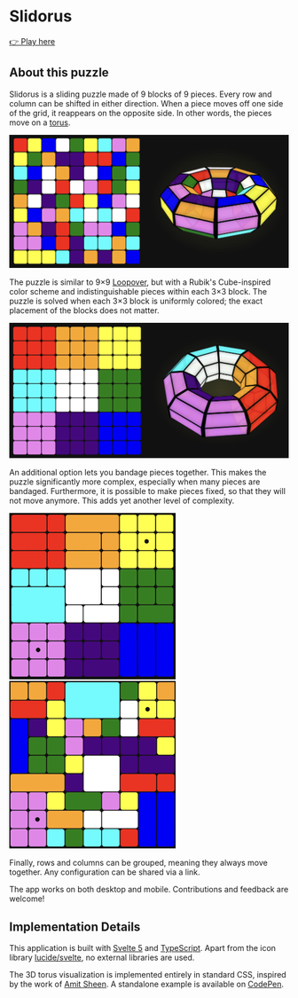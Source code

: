 # Slidorus

[👉 Play here](https://slidorus.xyz)

## About this puzzle

Slidorus is a sliding puzzle made of 9 blocks of 9 pieces. Every row and column can be shifted in either direction. When a piece moves off one side of the grid, it reappears on the opposite side. In other words, the pieces move on a [torus](https://en.wikipedia.org/wiki/Torus).

![screenshot](/public/screenshot-scrambled.png)

The puzzle is similar to 9×9 [Loopover](https://loopover.xyz/), but with a Rubik's Cube-inspired color scheme and indistinguishable pieces within each 3×3 block. The puzzle is solved when each 3×3 block is uniformly colored; the exact placement of the blocks does not matter.

![screenshot](/public/screenshot-solved.png)

An additional option lets you bandage pieces together. This makes the puzzle significantly more complex, especially when many pieces are bandaged. Furthermore, it is possible to make pieces fixed, so that they will not move anymore. This adds yet another level of complexity.

<img src="/public/screenshot-bandaged.png" width="300" /> <img src="/public/screenshot-bandaged-scrambled.png" width="300" />

Finally, rows and columns can be grouped, meaning they always move together. Any configuration can be shared via a link.

The app works on both desktop and mobile. Contributions and feedback are welcome!

## Implementation Details

This application is built with [Svelte 5](https://svelte.dev) and [TypeScript](https://www.typescriptlang.org/). Apart from the icon library [lucide/svelte](https://lucide.dev/guide/packages/lucide-svelte), no external libraries are used.

The 3D torus visualization is implemented entirely in standard CSS, inspired by the work of [Amit Sheen](https://github.com/Amit-Sheen). A standalone example is available on [CodePen](https://codepen.io/scriptraccoon/pen/LEGGrzp).
